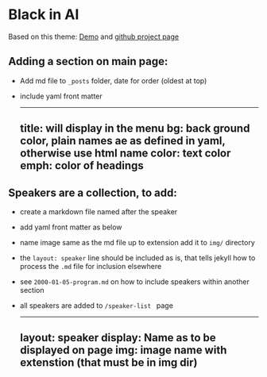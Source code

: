 Black in AI
============

 Based on this theme: [Demo](http://t413.com/SinglePaged) and  [github project page](https://github.com/t413/SinglePaged)


## Adding a section on main page:
 - Add md file to `_posts` folder, date for order (oldest at top)
 - include yaml front matter
 
    --- 
    title: will display in the menu
    bg: back ground color, plain names ae as defined in yaml, otherwise use html name
    color: text color
    emph: color of headings
    ---

## Speakers are a collection, to add: 
 - create a markdown file named after the speaker
 - add yaml front matter as below
 - name image same as the md file up to extension add it to `img/` directory
 - the `layout: speaker` line should be included as is, that tells jekyll how to process the `.md` file for inclusion elsewhere
 - see `2000-01-05-program.md` on how to include speakers within another section
 - all speakers are added to `/speaker-list ` page

    ---
    layout: speaker 
    display: Name as to be displayed on page
    img: image name with extenstion (that must be in img dir)
    ---